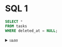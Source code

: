 # SQL 1

```sql
SELECT *
FROM tasks
WHERE deleted_at = NULL;
```

<details>
<summary>เฉลย</summary>

# เฉลย

- = NULL จะได้ UNKNOWN เสมอ → ไม่คืนแถวใดๆ• แก้: WHERE deleted_at IS NULL

</details>